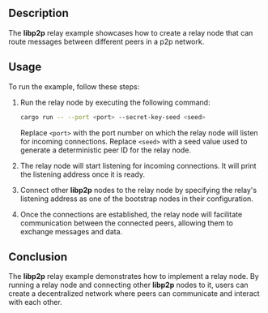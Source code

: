 ## Description

The **libp2p** relay example showcases how to create a relay node that can route messages between different peers in a p2p network.

## Usage

To run the example, follow these steps:

1. Run the relay node by executing the following command:

   ```sh
   cargo run -- --port <port> --secret-key-seed <seed>
   ```

   Replace `<port>` with the port number on which the relay node will listen for incoming connections.
   Replace `<seed>` with a seed value used to generate a deterministic peer ID for the relay node.

2. The relay node will start listening for incoming connections.
It will print the listening address once it is ready.

3. Connect other **libp2p** nodes to the relay node by specifying the relay's listening address as one of the bootstrap nodes in their configuration.

4. Once the connections are established, the relay node will facilitate communication between the connected peers, allowing them to exchange messages and data.

## Conclusion

The **libp2p** relay example demonstrates how to implement a relay node.
By running a relay node and connecting other **libp2p** nodes to it, users can create a decentralized network where peers can communicate and interact with each other.
